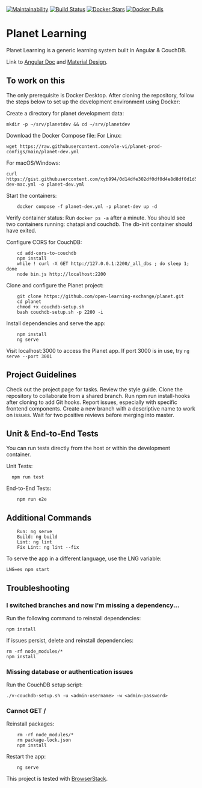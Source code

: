 [![Maintainability](https://api.codeclimate.com/v1/badges/028682cc4cd969b05280/maintainability)](https://codeclimate.com/github/open-learning-exchange/planet/maintainability)
[![Build Status](https://travis-ci.org/open-learning-exchange/planet.svg?branch=master)](https://travis-ci.org/open-learning-exchange/planet)
[![Docker Stars](https://img.shields.io/docker/stars/treehouses/planet.svg?maxAge=604800)](https://store.docker.com/community/images/treehouses/planet)
[![Docker Pulls](https://img.shields.io/docker/pulls/treehouses/planet.svg?maxAge=604800)](https://store.docker.com/community/images/treehouses/planet)


# **Planet Learning**

Planet Learning is a generic learning system built in Angular & CouchDB.

Link to [Angular Doc](https://angular.io/docs) and [Material Design](https://material.angular.io/).

## To work on this

The only prerequisite is Docker Desktop. After cloning the repository, follow the steps below to set up the development environment using Docker:

Create a directory for planet development data:
```
mkdir -p ~/srv/planetdev && cd ~/srv/planetdev
```

Download the Docker Compose file:
For Linux:
```
wget https://raw.githubusercontent.com/ole-vi/planet-prod-configs/main/planet-dev.yml
```

For macOS/Windows:
```
curl https://gist.githubusercontent.com/xyb994/0d14dfe302df0df0d4e8d8df0d1d5feb/raw/planet-dev-mac.yml -o planet-dev.yml
```

Start the containers:
```
    docker compose -f planet-dev.yml -p planet-dev up -d
```
Verify container status:
Run ```docker ps -a``` after a minute. You should see two containers running: chatapi and couchdb. The db-init container should have exited.

Configure CORS for CouchDB:
```git clone https://github.com/pouchdb/add-cors-to-couchdb.git
    cd add-cors-to-couchdb
    npm install
    while ! curl -X GET http://127.0.0.1:2200/_all_dbs ; do sleep 1; done
    node bin.js http://localhost:2200
```
Clone and configure the Planet project:
```
    git clone https://github.com/open-learning-exchange/planet.git
    cd planet
    chmod +x couchdb-setup.sh
    bash couchdb-setup.sh -p 2200 -i
```
Install dependencies and serve the app:
```
    npm install
    ng serve
```
Visit localhost:3000 to access the Planet app.
If port 3000 is in use, try ```ng serve --port 3001```

## Project Guidelines

Check out the project page for tasks.
Review the style guide.
Clone the repository to collaborate from a shared branch.
Run npm run install-hooks after cloning to add Git hooks.
Report issues, especially with specific frontend components.
Create a new branch with a descriptive name to work on issues.
Wait for two positive reviews before merging into master.

## Unit & End-to-End Tests

You can run tests directly from the host or within the development container.

  Unit Tests:
  ```
    npm run test
```
  End-to-End Tests:
```
    npm run e2e
````

## Additional Commands
```
    Run: ng serve
    Build: ng build
    Lint: ng lint
    Fix Lint: ng lint --fix
```

To serve the app in a different language, use the LNG variable:
```
LNG=es npm start
```

## Troubleshooting
### I switched branches and now I'm missing a dependency...

Run the following command to reinstall dependencies:
```
npm install
```

If issues persist, delete and reinstall dependencies:
```
rm -rf node_modules/*
npm install
````

### Missing database or authentication issues

Run the CouchDB setup script:
```
./v-couchdb-setup.sh -u <admin-username> -w <admin-password>
```

### Cannot GET /

Reinstall packages:
```
    rm -rf node_modules/*
    rm package-lock.json
    npm install
```

Restart the app:
```
    ng serve
```

This project is tested with [BrowserStack](https://www.browserstack.com/).
